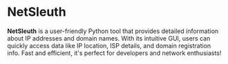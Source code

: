 # NetSleuth
**NetSleuth** is a user-friendly Python tool that provides detailed information about IP addresses and domain names. With its intuitive GUI, users can quickly access data like IP location, ISP details, and domain registration info. Fast and efficient, it's perfect for developers and network enthusiasts!
